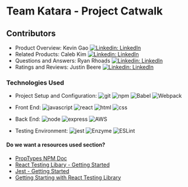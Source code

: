 # Team Katara - Project Catwalk

## Contributors

- Product Overview: Kevin Gao [![Linkedin: LinkedIn](https://img.shields.io/badge/-LinkedIn-blue?style=flat-square&logo=Linkedin&logoColor=white&link=https://www.linkedin.com/in/kevinzhugao/)](https://www.linkedin.com/in/kevinzhugao/)
- Related Products: Caleb Kim [![Linkedin: LinkedIn](https://img.shields.io/badge/-LinkedIn-blue?style=flat-square&logo=Linkedin&logoColor=white&link=https://www.linkedin.com/in/caleb-kim0510/)](https://www.linkedin.com/in/caleb-kim0510/)
- Questions and Answers: Ryan Rhoads [![Linkedin: LinkedIn](https://img.shields.io/badge/-LinkedIn-blue?style=flat-square&logo=Linkedin&logoColor=white&link=https://www.linkedin.com/in/ryangrantrhoads/)](https://www.linkedin.com/in/ryangrantrhoads/)
- Ratings and Reviews: Justin Beere [![Linkedin: LinkedIn](https://img.shields.io/badge/-LinkedIn-blue?style=flat-square&logo=Linkedin&logoColor=white&link=https://www.linkedin.com/in/justin-beere/)](https://www.linkedin.com/in/justin-beere/)

### Technologies Used

- Project Setup and Configuration: ![git](https://img.shields.io/badge/Git-F05032?style=for-the-badge&logo=git&logoColor=white)
![npm](https://img.shields.io/badge/npm-CB3837?style=for-the-badge&logo=npm&logoColor=white)
![Babel](https://img.shields.io/badge/Babel-F9DC3e?style=for-the-badge&logo=babel&logoColor=black)
![Webpack](https://img.shields.io/badge/webpack-%238DD6F9.svg?style=for-the-badge&logo=webpack&logoColor=black)

- Front End: ![javascript](https://img.shields.io/badge/JavaScript-323330?style=for-the-badge&logo=javascript&logoColor=F7DF1E)
![react](https://img.shields.io/badge/React-20232A?style=for-the-badge&logo=react&logoColor=61DAFB)
![html](https://img.shields.io/badge/HTML5-E34F26?style=for-the-badge&logo=html5&logoColor=white)
![css](https://img.shields.io/badge/CSS3-1572B6?style=for-the-badge&logo=css3&logoColor=white)

- Back End: ![node](https://img.shields.io/badge/Node.js-339933?style=for-the-badge&logo=nodedotjs&logoColor=white)
![express](https://img.shields.io/badge/Express.js-000000?style=for-the-badge&logo=express&logoColor=white)
![AWS](https://img.shields.io/badge/AWS-%23FF9900.svg?style=for-the-badge&logo=amazon-aws&logoColor=white)

- Testing Environment: ![jest](https://img.shields.io/badge/Jest-C21325?style=for-the-badge&logo=jest&logoColor=white)
![Enzyme](https://img.shields.io/badge/-Enzyme-20232A?style=for-the-badge&logo=testingLibrary&logoColor=red)
![ESLint](https://img.shields.io/badge/ESLint-4B3263?style=for-the-badge&logo=eslint&logoColor=white)

#### Do we want a resources used section?

- [PropTypes NPM Doc](https://www.npmjs.com/package/prop-types)
- [React Testing Libary - Getting Started](https://testing-library.com/docs/react-testing-library/intro/)
- [Jest - Getting Started](https://jestjs.io/docs/getting-started)
- [Getting Starting with React Testing Library](https://www.robinwieruch.de/react-testing-library)
